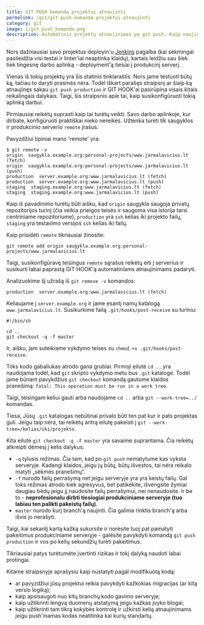 ```yaml
---
title: GIT PUSH komanda projektui atnaujinti
permalink: /git/git-push-komanda-projektui-atnaujinti
category: git
image: i/git_push_komanda.png
description: Automatinis projektų atnaujinimas po git push. Kaip naujinti produkcines sistemas vien tik git push pagalba (reikia ssh priėjimo).
---
```


Nors dažniausiai savo projektus deployin'u [Jenkins](http://jenkins-ci.org/) pagalba (kai sėkmingai pasileidžia visi testai ir linter'iai neaptinka klaidų), kartais leidžiu sau šiek tiek tingesnę darbo aplinką - deployment'ą tiesiai į produkcinį serverį.

Vienas iš tokių projektų yra šis statinis tinklaraštis. Nors jame testuoti būtų ką, tačiau to daryti prasmės nėra. Todėl iškart parašęs straipsnį ar šiaip ką atnaujinęs sakau `git push production` ir GIT HOOK'ai pasirūpina visais kitais reikalingais dalykais. Taigi, šis straipsnis apie tai, kaip susikonfigūruoti tokią aplinką darbui.

Pirmiausiai reikėtų suprasti kaip tai turėtų veikti. Savo darbo aplinkoje, kur dirbate, konfigūruoti praktiškai nieko nereikės. Užtenka turėti tik saugyklos ir produkcinio serverio `remote` įrašus.

Pavyzdžiui tipiniai mano 'remote' yra:

    $ git remote -v
    origin  saugykla.example.org:personal-projects/www.jarmalavicius.lt (fetch)
    origin  saugykla.example.org:personal-projects/www.jarmalavicius.lt (push)
    production  server.example.org:www.jarmalavicius.lt (fetch)
    production  server.example.org:www.jarmalavicius.lt (push)
    staging  staging.example.org:www.jarmalavicius.lt (fetch)
    staging  staging.example.org:www.jarmalavicius.lt (push)

Kaip iš pavadinimo turėtų būti aišku, kad `origin` saugykla saugoja privatų repozitorijos turinį (čia veikia prieigos teisės ir saugoma visa istorija tarsi centriniame repozitoriume), `production` yra `ssh` kelias iki projekto failų, `staging` yra testavimo versijos `ssh` kelias iki failų.

Kaip prisidėti `remote` tikriausiai žinosite:

    git remote add origin saugykla.example.org:personal-projects/www.jarmalavicius.lt

Taigi, susikonfigūravę teisingus `remote` sąrašus reikėtų eiti į serverius ir susikurti labai paprastą GIT HOOK'ą automatiniams atnaujinimams padaryti.

Analizuokime šį užrašą iš `git remove -v` komandos:

    production  server.example.org:www.jarmalavicius.lt (fetch)

Keliaujame į `server.example.org` ir jame esantį namų katalogą `www.jarmalavicius.lt`. Susikurkime failą `.git/hooks/post-receive` su turiniu:

    #!/bin/sh

    cd ..
    git checkout -q -f master

Ir, aišku, jam suteikiame vykdymo teises su `chmod +x .git/hooks/post-receive`.

Toks kodo gabaliukas atrodo gana grubiai. Pirmoji eilutė `cd ..` yra naudojama todėl, kad `git` skripto vykdymo metu bus `.git` kataloge. Todėl jame būnant pavykdžius `git checkout` komandą gautume klaidos pranešimą: `fatal: This operation must be run in a work tree`.

Taigi, teisingam keliui gauti arba naudojame `cd ..` arba `git --work-tree=../` komandas.

Tiesa, Jūsų `.git` katalogas nebūtinai privalo būti ten pat kur ir pats projektas guli. Jeigu taip nėra, tai reikėtų antrą eilutę pakeisti į `git --work-tree=/kelias/iki/projekto`.

Kita eilutė `git checkout -q -f master` yra savaime suprantama. Čia reikėtų atkreipti dėmesį į kelis dalykus:

* `-q` tylusis režimas. Čia tam, kad po `git push` nematytume kas vyksta serveryje. Kadangi klaidos, jeigu jų būtų, būtų išvestos, tai nėra reikalo matyti „sėkmės pranešimų“.
* `-f` nurodo failų perrašymą net jeigu serveryje yra yra keistų failų. Gal toks režimas atrodo kiek agresyvus, bet patikėkite, išvengsite žymiai daugiau bėdų jeigu jį naudosite failų perrašymui, nei nenaudosite. Ir be to - **neprofesionalu dirbti tiesiogiai produkciniame serveryje (tuo labiau ten palikti pakeistų failų)**.
* `master` nurodo kurį branch'ą naujinti. Čia galima rinktis branch'ą arba išvis jo nerašyti.

Taigi, kai sekantį kartą kažką sukursite ir norėsite tuoj pat pamatyti pakeitimus produkciniame serveryje - galėsite pavykdyti komandą `git push production` ir vos po kelių sekundžių turėti pakeitimus.

Tikriausiai patys turėtumėte įvertinti rizikas ir tokį dalyką naudoti labai protingai.

Kitame straipsnyje aprašysiu kaip nustatyti pagal modifikuotą kodą:

* ar pavyzdžiui jūsų projektui reikia pavykdyti kažkokias migracijas (ar kitą verslo logiką);
* kaip apsisaugoti nuo kitų branchų kodo gavimo serveryje;
* kaip užtikrinti lengvą duomenų atstatymą jeigu kažkas įvyko blogai;
* kaip užtikrinti tam tikrą kokybės kontrolę ir užkirsti kelią atnaujinimams jeigu push'inamas kodas neatitinka kai kurių standartų.
